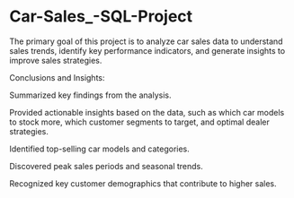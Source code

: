 # Car-Sales_-SQL-Project

The primary goal of this project is to analyze car sales data to understand sales trends, identify key performance indicators, and generate insights to improve sales strategies.

Conclusions and Insights:

Summarized key findings from the analysis.

Provided actionable insights based on the data, such as which car models to stock more, which customer segments to target, and optimal dealer strategies.

Identified top-selling car models and categories.

Discovered peak sales periods and seasonal trends.

Recognized key customer demographics that contribute to higher sales.
